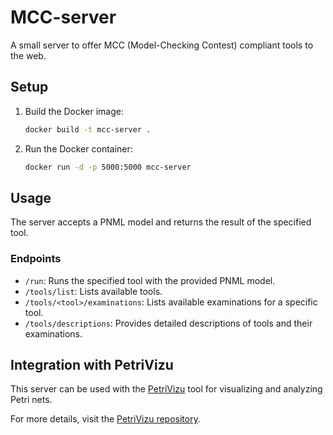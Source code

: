 # MCC-server

A small server to offer MCC (Model-Checking Contest) compliant tools to the web.

## Setup

1. Build the Docker image:
    ```sh
    docker build -t mcc-server .
    ```

2. Run the Docker container:
    ```sh
    docker run -d -p 5000:5000 mcc-server
    ```

## Usage

The server accepts a PNML model and returns the result of the specified tool. 

### Endpoints
- `/run`: Runs the specified tool with the provided PNML model.
- `/tools/list`: Lists available tools.
- `/tools/<tool>/examinations`: Lists available examinations for a specific tool.
- `/tools/descriptions`: Provides detailed descriptions of tools and their examinations.

## Integration with PetriVizu

This server can be used with the [PetriVizu](https://github.com/yanntm/PetriVizu) tool for visualizing and analyzing Petri nets.

For more details, visit the [PetriVizu repository](https://github.com/yanntm/PetriVizu).
